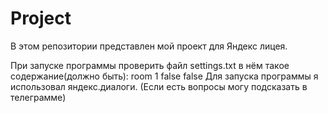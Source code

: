 # Project


В этом репозитории представлен мой проект для Яндекс лицея.

При запуске программы проверить файл settings.txt в нём такое содержание(должно быть): room 1 false false Для запуска программы я использовал яндекс.диалоги. (Если есть вопросы могу подсказать в телеграмме)
